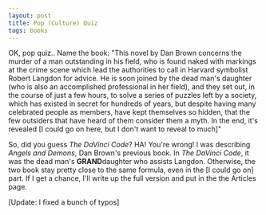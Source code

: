 ```yaml
---
layout: post
title: Pop (Culture) Quiz
tags: books
---
```

OK, pop quiz.. Name the book:
"This novel by Dan Brown concerns the murder of a man outstanding in his field, who is found naked with markings at the crime scene which lead the authorities to call in Harvard symbolist Robert Langdon for advice.  He is soon joined by the dead man's daughter (who is also an accomplished professional in her field), and they set out, in the course of just a few hours, to solve a series of puzzles left by a society, which has existed in secret for hundreds of years, but despite having many celebrated people as members, have kept themselves so hidden, that the few outsiders that have heard of them consider them a myth.  In the end, it's revealed [I could go on here, but I don't want to reveal to much]"

So, did you guess *The DaVinci Code*? HA!  You're wrong!   I was describing *Angels and Demons*, Dan Brown's previous book.  In *The DaVinci Code*, it was the dead man's **GRAND**daughter who assists Langdon.  Otherwise, the two book stay pretty close to the same formula, even in the [I could go on] part.  If I get a chance, I'll write up the full version and put in the the Articles page.

[Update: I fixed a bunch of typos]